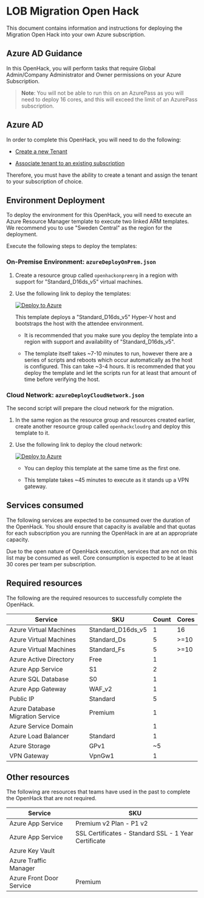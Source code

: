 # LOB Migration Open Hack

This document contains information and instructions for deploying the Migration Open Hack into your own Azure subscription.  

## Azure AD Guidance

In this OpenHack, you will perform tasks that require Global Admin/Company Administrator and Owner permissions on your Azure Subscription.

>**Note**: You will not be able to run this on an AzurePass as you will need to deploy 16 cores, and this will exceed the limit of an AzurePass subscription.

## Azure AD

In order to complete this OpenHack, you will need to do the following:

* [Create a new Tenant](https://docs.microsoft.com/en-us/azure/active-directory/develop/quickstart-create-new-tenant)  

* [Associate tenant to an existing subscription](https://docs.microsoft.com/en-us/azure/active-directory/fundamentals/active-directory-how-subscriptions-associated-directory)  

Therefore, you must have the ability to create a tenant and assign the tenant to your subscription of choice.  

## Environment Deployment

To deploy the environment for this OpenHack, you will need to execute an Azure Resource Manager template to execute two linked ARM templates. We recommend you to use "Sweden Central" as the region for the deployment.

Execute the following steps to deploy the templates:

### On-Premise Environment: `azureDeployOnPrem.json`

1) Create a resource group called `openhackonpremrg` in a region with support for "Standard_D16ds_v5" virtual machines.  

2) Use the following link to deploy the templates:  

    [![Deploy to Azure](OpenHack_BYOS-Migrationimages/media/image1.png)](https://portal.azure.com/#create/Microsoft.Template/uri/https%3A%2F%2Fraw.githubusercontent.com%2Fjonathan-vella%2Fopenhack-migration%2Fmain%2Fresources%2Farmtemplates%2FazuredeployOnPrem.json)

    This template deploys a "Standard_D16ds_v5" Hyper-V host and bootstraps the host with the attendee environment.

    * It is recommended that you make sure you deploy the template into a region with support and availability of "Standard_D16ds_v5".

    * The template itself takes \~7-10 minutes to run, however there are a series of scripts and reboots which occur automatically as the host is configured. This can take \~3-4 hours. It is recommended that you deploy the template and let the scripts run for at least that amount of time before verifying the host.

### Cloud Network: `azureDeployCloudNetwork.json`

The second script will prepare the cloud network for the migration.

1) In the same region as the resource group and resources created earlier, create another resource group called `openhackcloudrg` and deploy this template to it.

2) Use the following link to deploy the cloud network:

    [![Deploy to Azure](OpenHack_BYOS-Migrationimages/media/image1.png)](https://portal.azure.com/#create/Microsoft.Template/uri/https%3A%2F%2Fopenhackguides.blob.core.windows.net%2Fopenhack-common-deploy%2Fmigration%2FazureDeployCloudNetwork.json)  

    * You can deploy this template at the same time as the first one.

    * This template takes \~45 minutes to execute as it stands up a VPN gateway.

## Services consumed

The following services are expected to be consumed over the duration of
the OpenHack. You should ensure that capacity is available and that
quotas for each subscription you are running the OpenHack in are at an
appropriate capacity.

Due to the open nature of OpenHack execution, services that are not on
this list may be consumed as well. Core consumption is expected to be at
least 30 cores per team per subscription.

## Required resources

The following are the required resources to successfully complete the
OpenHack.

| Service                          | SKU                 | Count | Cores |
|----------------------------------|-------------------- |-------|-------|
| Azure Virtual Machines           | Standard\_D16ds\_v5 | 1     | 16    |
| Azure Virtual Machines           | Standard\_Ds        | 5     | >=10  |
| Azure Virtual Machines           | Standard\_Fs        | 5     | >=10  |
| Azure Active Directory           | Free                | 1     |       |
| Azure App Service                | S1                  | 2     |       |
| Azure SQL Database               | S0                  | 1     |       |
| Azure App Gateway                | WAF\_v2             | 1     |       |
| Public IP                        | Standard            | 5     |       |
| Azure Database Migration Service | Premium             | 1     |       |
| Azure Service Domain             |                     | 1     |       |
| Azure Load Balancer              | Standard            | 1     |       |
| Azure Storage                    | GPv1                | ~5    |       |
| VPN Gateway                      | VpnGw1              | 1     |       |

## Other resources

The following are resources that teams have used in the past to complete
the OpenHack that are not required.

| Service                          | SKU                     |
|----------------------------------|-------------------------|
| Azure App Service                | Premium v2 Plan - P1 v2 |
| Azure App Service                | SSL Certificates - Standard SSL - 1 Year Certificate |  
| Azure Key Vault                  |                         |  
| Azure Traffic Manager            |                         |  
| Azure Front Door Service         | Premium                 |  
